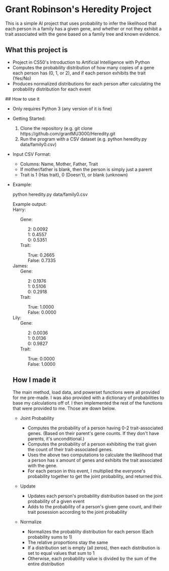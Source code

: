 # Grant Robinson's Heredity Project
This is a simple AI project that uses probability to infer the likelihood that each person in a family has a given gene, and whether
or not they exhibit a trait associated with the gene based on a family tree and known evidence.
## What this project is
<ul>
  <li>Project in CS50's Introduction to Artificial Intelligence with Python</li>
  <li> Computes the probability distribution of how many copies of a gene each person has (0, 1, or 2), and if each person exhibits the trait (Yes/No)
  </li>
  <li>Produces normalized distributions for each person after calculating the probability distribution for each event</li>
</ul>
## How to use it
<ul>
  <li>Only requires Python 3 (any version of it is fine)</li>
  <li>
    <p> Getting Started: </p>
    <ol>
      <li>Clone the repository (e.g. git clone https://github.com/grantMU3000/Heredity.git </li>
      <li> Run the program with a CSV dataset (e.g. python heredity.py data/family0.csv)</li>
    </ol>
  </li>
  <li>
    <p>Input CSV Format:</p>
    <ul>
      <li> Columns: Name, Mother, Father, Trait </li>
      <li> If mother/father is blank, then the person is simply just a parent </li>
      <li> Trait is 1 (Has trait), 0 (Doesn't), or blank (unknown) </li>
    </ul>
  </li>
  <li>
    <p> Example: </p>
    <p> python heredity.py data/family0.csv </p>
    <p> Example output: <br>
      Harry:<br>
      <ul>
        Gene: <br>
        <ul>
          2: 0.0092 <br>
          1: 0.4557 <br>
          0: 0.5351 <br>
        </ul>
        Trait: <br>
        <ul>
          True: 0.2665 <br>
          False: 0.7335 <br>
        </ul>
      </ul>
James: <br>
  <ul>
  Gene: <br>
    <ul>
    2: 0.1976 <br>
    1: 0.5106 <br>
    0: 0.2918 <br>
    </ul>
  Trait:<br>
    <ul>
    True: 1.0000<br>
    False: 0.0000<br>
    </ul>
  </ul>
Lily:<br>
  <ul>
  Gene:<br>
    <ul>
    2: 0.0036<br>
    1: 0.0136<br>
    0: 0.9827<br>
    </ul>
  Trait:<br>
    <ul>
    True: 0.0000<br>
    False: 1.0000<br>
    </ul>
    </p>
  </li>
</ul>

## How I made it
The main method, load data, and powerset functions were all provided for me pre-made. I was also provided with a dictionary of probabilities to base my calculations off of. I then implemented the rest of the functions that were provided to me. Those are down below.
<ul>
  <li>
    <p>Joint Probability</p>
    <ul>
      <li> Computes the probability of a person having 0-2 trait-associated genes. (Based on their parent's gene counts. If they don't have parents, it's unconditional.) </li>
      <li> Computes the probability of a person exhibiting the trait given the count of their trait-associated genes. </li>
      <li> Uses the above two computations to calculate the likelihood that a person has x amount of genes and exhibits the trait associated with the gene. </li>
      <li> For each person in this event, I multiplied the everyone's probability together to get the joint probability, and returned this. </li>
    </ul>
  </li>
  
  <li>
    <p>Update</p>
    <ul>
      <li> Updates each person's probability distribution based on the joint probability of a given event </li>
      <li> Adds to the probability of a person's given gene count, and their trait posession according to the joint probability </li>
    </ul>
  </li>

  <li>
    <p> Normalize </p>
    <ul>
      <li> Normalizes the probablity distribution for each person (Each probability sums to 1) </li>
      <li> The relative proportions stay the same </li>
      <li> If a distribution set is empty (all zeros), then each distribution is set to equal values that sum to 1 </li>
      <li> Otherwise, each probability value is divided by the sum of the entire distribution </li>
    </ul>
  </li>
</ul>
